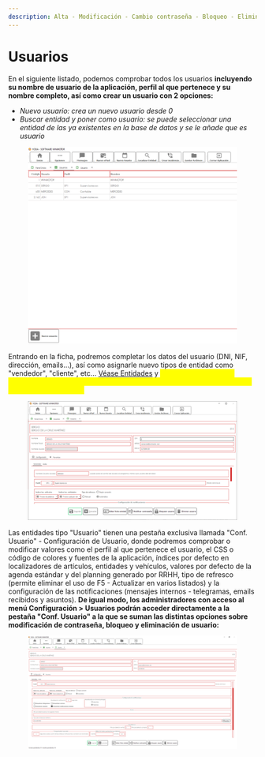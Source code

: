 ```yaml
---
description: Alta - Modificación - Cambio contraseña - Bloqueo - Eliminación
---
```


# Usuarios

En el siguiente listado, podemos comprobar todos los usuarios **incluyendo su nombre de usuario de la aplicación, perfil al que pertenece y su nombre completo, así como crear un usuario con 2 opciones:**

* _Nuevo usuario: crea un nuevo usuario desde 0_
* _Buscar entidad y poner como usuario: se puede seleccionar una entidad de las ya existentes en la base de datos y se le añade que es usuario_

<figure><img src="../../.gitbook/assets/imagen (39).png" alt=""><figcaption></figcaption></figure>

Entrando en la ficha, podremos completar los datos del usuario (DNI, NIF, dirección, emails...), así como asignarle nuevo tipos de entidad como "vendedor", "cliente", etc... [Véase Entidades](../maestros/entidades-1.md) y <mark style="color:yellow;">**en la botonera inferior podremos editar la ficha de la entidad, modificar la contraseña, bloquear el usuario y eliminarlo:**</mark>

<figure><img src="../../.gitbook/assets/imagen (37).png" alt=""><figcaption></figcaption></figure>

Las entidades tipo "Usuario" tienen una pestaña exclusiva llamada "Conf. Usuario" - Configuración de Usuario, donde podremos comprobar o modificar valores como el perfil al que pertenece el usuario, el CSS o código de colores y fuentes de la aplicación, índices por defecto en localizadores de artículos, entidades y vehículos, valores por defecto de la agenda estándar y del planning generado por RRHH, tipo de refresco (permite eliminar el uso de F5 - Actualizar en varios listados) y la configuración de las notificaciones (mensajes internos - telegramas, emails recibidos y asuntos). **De igual modo, los administradores con acceso al menú Configuración > Usuarios podrán acceder directamente a la pestaña "Conf. Usuario" a la que se suman las distintas opciones sobre modificación de contraseña, bloqueo y eliminación de usuario:**

<figure><img src="../../.gitbook/assets/imagen (38).png" alt=""><figcaption></figcaption></figure>
